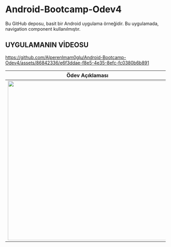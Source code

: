 # Android-Bootcamp-Odev4


Bu GitHub deposu, basit bir Android uygulama örneğidir. Bu uygulamada, navigation component kullanılmıştır.

## UYGULAMANIN VİDEOSU

https://github.com/AlperenImam0glu/Android-Bootcamp-Odev4/assets/86842336/e6f3ddae-f8e5-4e35-8efc-fc0380b6b891




| Ödev Açıklaması        | Uygulamanın Navigation Graf Yapısı        |
| ------------------------ | ------------------------ |
| <img src="https://github.com/AlperenImam0glu/Android-Bootcamp-Odev4/assets/86842336/47daacdf-4516-4255-b3de-08d0ef9bd730" width="500"> | <img src="https://github.com/AlperenImam0glu/Android-Bootcamp-Odev4/assets/86842336/d3f78734-7de3-49d5-a567-6f4972df4061" width="500"> |


